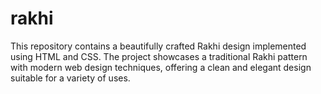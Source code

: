 # rakhi
This repository contains a beautifully crafted Rakhi design implemented using HTML and CSS. The project showcases a traditional Rakhi pattern with modern web design techniques, offering a clean and elegant design suitable for a variety of uses.
